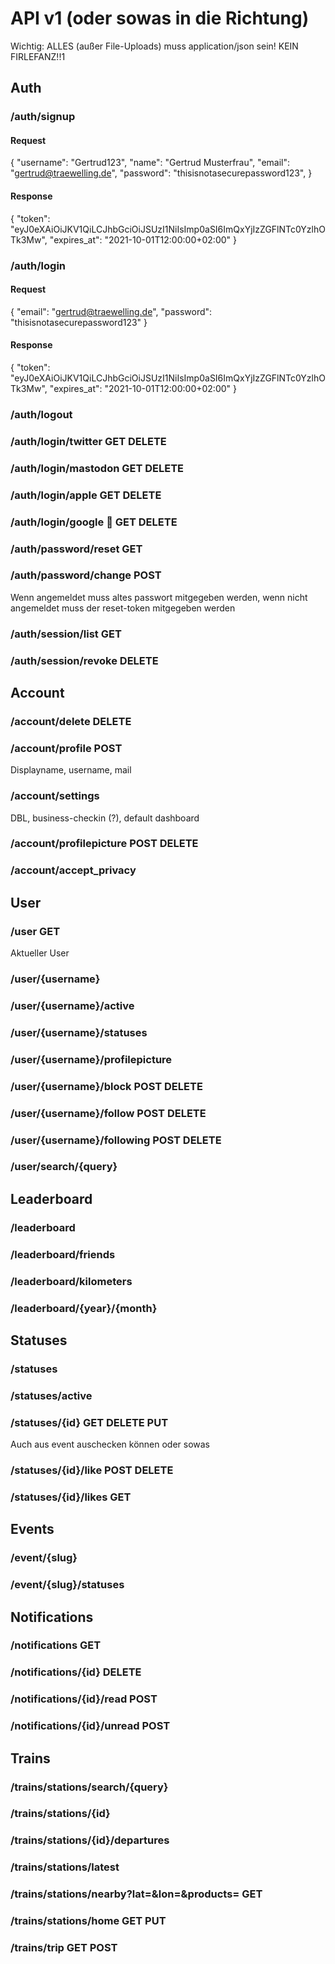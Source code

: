 # API v1 (oder sowas in die Richtung)
Wichtig: ALLES (außer File-Uploads) muss application/json sein! KEIN FIRLEFANZ!!1


## Auth

### /auth/signup
#### Request
{
  "username": "Gertrud123",
  "name": "Gertrud Musterfrau",
  "email": "gertrud@traewelling.de",
  "password": "thisisnotasecurepassword123",
}

#### Response
{
  "token": "eyJ0eXAiOiJKV1QiLCJhbGciOiJSUzI1NiIsImp0aSI6ImQxYjIzZGFlNTc0YzlhOTk3Mw",
  "expires_at": "2021-10-01T12:00:00+02:00"
}

### /auth/login
#### Request
{
  "email": "gertrud@traewelling.de",
  "password": "thisisnotasecurepassword123"
}
#### Response
{
  "token": "eyJ0eXAiOiJKV1QiLCJhbGciOiJSUzI1NiIsImp0aSI6ImQxYjIzZGFlNTc0YzlhOTk3Mw",
  "expires_at": "2021-10-01T12:00:00+02:00"
}

### /auth/logout

### /auth/login/twitter GET DELETE

### /auth/login/mastodon GET DELETE

### /auth/login/apple GET DELETE

### /auth/login/google 🤢 GET DELETE

### /auth/password/reset GET

### /auth/password/change POST
Wenn angemeldet muss altes passwort mitgegeben werden, wenn nicht angemeldet muss der reset-token mitgegeben werden

### /auth/session/list GET

### /auth/session/revoke DELETE


## Account

### /account/delete DELETE

### /account/profile POST
Displayname, username, mail

### /account/settings
DBL, business-checkin (?), default dashboard

### /account/profilepicture POST DELETE

### /account/accept_privacy 


## User

### /user GET
Aktueller User

### /user/{username}

### /user/{username}/active

### /user/{username}/statuses

### /user/{username}/profilepicture

### /user/{username}/block POST DELETE

### /user/{username}/follow POST DELETE

### /user/{username}/following POST DELETE

### /user/search/{query}


## Leaderboard

### /leaderboard

### /leaderboard/friends

### /leaderboard/kilometers

### /leaderboard/{year}/{month}


## Statuses

### /statuses

### /statuses/active

### /statuses/{id} GET DELETE PUT
Auch aus event auschecken können oder sowas

### /statuses/{id}/like POST DELETE 

### /statuses/{id}/likes GET


## Events

### /event/{slug}

### /event/{slug}/statuses


## Notifications

### /notifications GET

### /notifications/{id} DELETE

### /notifications/{id}/read POST

### /notifications/{id}/unread POST


## Trains

### /trains/stations/search/{query}

### /trains/stations/{id}

### /trains/stations/{id}/departures

### /trains/stations/latest

### /trains/stations/nearby?lat=&lon=&products= GET

### /trains/stations/home GET PUT

### /trains/trip GET POST

